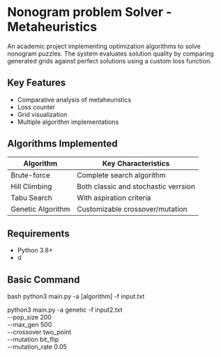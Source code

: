 # Nonogram problem Solver - Metaheuristics

An academic project implementing optimization algorithms to solve nonogram puzzles. The system evaluates solution quality by comparing generated grids against perfect solutions using a custom loss function.

## Key Features
- Comparative analysis of metaheuristics
- Loss counter
- Grid visualization
- Multiple algorithm implementations

## Algorithms Implemented
| Algorithm            | Key Characteristics                    |
|----------------------|----------------------------------------|
| Brute-force          | Complete search algorithm              |
| Hill Climbing        | Both classic and stochastic verrsion   |
| Tabu Search          | With aspiration criteria               |
| Genetic Algorithm    | Customizable crossover/mutation        |

## Requirements
- Python 3.8+
- d

## Basic Command
bash
python3 main.py -a [algorithm] -f input.txt

python3 main.py -a genetic -f input2.txt \
    --pop_size 200 \
    --max_gen 500 \
    --crossover two_point \
    --mutation bit_flip \
    --mutation_rate 0.05